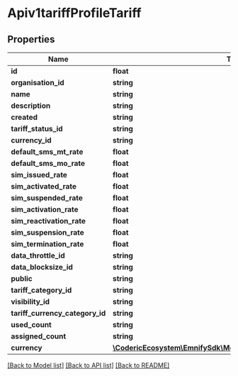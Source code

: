 # Apiv1tariffProfileTariff

## Properties
Name | Type | Description | Notes
------------ | ------------- | ------------- | -------------
**id** | **float** |  | [optional] 
**organisation_id** | **string** |  | [optional] 
**name** | **string** |  | [optional] 
**description** | **string** |  | [optional] 
**created** | **string** |  | [optional] 
**tariff_status_id** | **string** |  | [optional] 
**currency_id** | **string** |  | [optional] 
**default_sms_mt_rate** | **float** |  | [optional] 
**default_sms_mo_rate** | **float** |  | [optional] 
**sim_issued_rate** | **float** |  | [optional] 
**sim_activated_rate** | **float** |  | [optional] 
**sim_suspended_rate** | **float** |  | [optional] 
**sim_activation_rate** | **float** |  | [optional] 
**sim_reactivation_rate** | **float** |  | [optional] 
**sim_suspension_rate** | **float** |  | [optional] 
**sim_termination_rate** | **float** |  | [optional] 
**data_throttle_id** | **string** |  | [optional] 
**data_blocksize_id** | **string** |  | [optional] 
**public** | **string** |  | [optional] 
**tariff_category_id** | **string** |  | [optional] 
**visibility_id** | **string** |  | [optional] 
**tariff_currency_category_id** | **string** |  | [optional] 
**used_count** | **string** |  | [optional] 
**assigned_count** | **string** |  | [optional] 
**currency** | [**\CodericEcosystem\EmnifySdk\Model\Apiv1tariffProfileTariffCurrency**](Apiv1tariffProfileTariffCurrency.md) |  | [optional] 

[[Back to Model list]](../../README.md#documentation-for-models) [[Back to API list]](../../README.md#documentation-for-api-endpoints) [[Back to README]](../../README.md)


